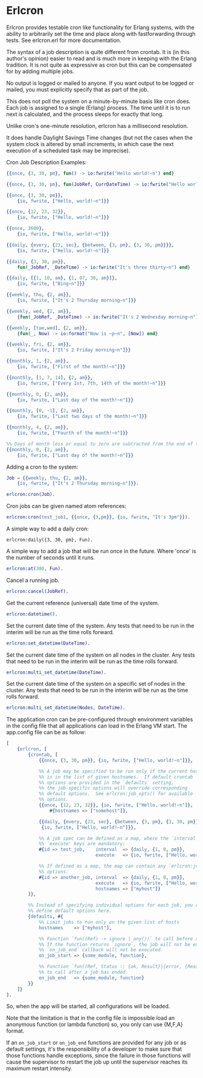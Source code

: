 Erlcron
=======

Erlcron provides testable cron like functionality for Erlang
systems, with the ability to arbitrarily set the time and place along
with fastforwarding through tests. See erlcron.erl for more
documentation.

The syntax of a job description is quite different from crontab.  It is
(in this author's opinion) easier to read and is much more in keeping
with the Erlang tradition.  It is not quite as expressive as cron but
this can be compensated for by adding multiple jobs.

No output is logged or mailed to anyone.  If you want output to be
logged or mailed, you must explicitly specify that as part of the job.

This does not poll the system on a minute-by-minute basis like cron
does.  Each job is assigned to a single (Erlang) process.  The time
until it is to run next is calculated, and the process sleeps for
exactly that long.

Unlike cron's one-minute resolution, erlcron has a millisecond resolution.

It does handle Daylight Savings Time changes (but not the cases when the
system clock is altered by small increments, in which case the next
execution of a scheduled task may be imprecise).

Cron Job Description Examples:

```erlang
{{once, {3, 30, pm}, fun() -> io:fwrite("Hello world!~n") end}

{{once, {3, 30, pm}, fun(JobRef, CurrDateTime) -> io:fwrite("Hello world!~n") end}

{{once, {3, 30, pm}},
    {io, fwrite, ["Hello, world!~n"]}}

{{once, {12, 23, 32}},
    {io, fwrite, ["Hello, world!~n"]}}

{{once, 3600},
    {io, fwrite, ["Hello, world!~n"]}}

{{daily, {every, {23, sec}, {between, {3, pm}, {3, 30, pm}}}},
    {io, fwrite, ["Hello, world!~n"]}}

{{daily, {3, 30, pm}},
    fun(_JobRef, _DateTime) -> io:fwrite("It's three thirty~n") end}

{{daily, [{1, 10, am}, {1, 07, 30, am}]},
    {io, fwrite, ["Bing~n"]}}

{{weekly, thu, {2, am}},
    {io, fwrite, ["It's 2 Thursday morning~n"]}}

{{weekly, wed, {2, am}},
    {fun(_JobRef, _DateTime) -> io:fwrite("It's 2 Wednesday morning~n") end}

{{weekly, [tue,wed], {2, am}},
    {fun(_, Now) -> io:format("Now is ~p~n", [Now]) end}

{{weekly, fri, {2, am}},
    {io, fwrite, ["It's 2 Friday morning~n"]}}

{{monthly, 1, {2, am}},
    {io, fwrite, ["First of the month!~n"]}}

{{monthly, [1, 7, 14], {2, am}},
    {io, fwrite, ["Every 1st, 7th, 14th of the month!~n"]}}

{{monthly, 0, {2, am}},
    {io, fwrite, ["Last day of the month!~n"]}}

{{monthly, [0, -1], {2, am}},
    {io, fwrite, ["Last two days of the month!~n"]}}

{{monthly, 4, {2, am}},
    {io, fwrite, ["Fourth of the month!~n"]}}

%% Days of month less or equal to zero are subtracted from the end of the month
{{monthly, 0, {2, am}},
    {io, fwrite, ["Last day of the month!~n"]}}
```

Adding a cron to the system:

```erlang
Job = {{weekly, thu, {2, am}},
    {io, fwrite, ["It's 2 Thursday morning~n"]}}.

erlcron:cron(Job).
```

Cron jobs can be given named atom references:

```erlang
erlcron:cron(test_job1, {{once, {3,pm}}, {io, fwrite, "It's 3pm"}}).
```

A simple way to add a daily cron:

    erlcron:daily({3, 30, pm}, Fun).

A simple way to add a job that will be run once in the future. Where
'once' is the number of seconds until it runs.

```erlang
erlcron:at(300, Fun).
```

Cancel a running job.

```erlang
erlcron:cancel(JobRef).
```

Get the current reference (universal) date time of the system.

```erlang
erlcron:datetime().
```

Set the current date time of the system. Any tests that need to be run
in the interim will be run as the time rolls forward.

```erlang
erlcron:set_datetime(DateTime).
```

Set the current date time of the system on all nodes in the
cluster. Any tests that need to be run in the interim will be run as
the time rolls forward.

```erlang
erlcron:multi_set_datetime(DateTime).
```

Set the current date time of the system on a specific set of nodes in
the cluster. Any tests that need to be run in the interim will be run
as the time rolls forward.

```erlang
erlcron:multi_set_datetime(Nodes, DateTime).
```

The application cron can be pre-configured through environment variables
in the config file that all applications can load in the Erlang VM start.
The app.config file can be as follow:

```erlang
[
    {erlcron, [
        {crontab, [
            {{once, {3, 30, pm}}, {io, fwrite, ["Hello, world!~n"]}},

            %% A job may be specified to be run only if the current host
            %% is in the list of given hostnames.  If default crontab
            %% options are provided in the `defaults` setting,
            %% the job-specific options will override corresponding
            %% default options.  See erlcron:job_opts() for available
            %% options.
            {{once, {12, 23, 32}}, {io, fwrite, ["Hello, world!~n"]},
                #{hostnames => ["somehost"]},

            {{daily, {every, {23, sec}, {between, {3, pm}, {3, 30, pm}}}},
             {io, fwrite, ["Hello, world!~n"]}},

            %% A job spec can be defined as a map, where the `interval' and
            %% `execute' keys are mandatory:
            #{id => test_job,    interval  => {daily, {1, 0, pm}},
                                 execute   => {io, fwrite, ["Hello, world!~n"]}},

            %% If defined as a map, the map can contain any `erlcron:job_opts()'
            %% options:
            #{id => another_job, interval  => {daily, {1, 0, pm}},
                                 execute   => {io, fwrite, ["Hello, world!~n"]},
                                 hostnames => ["myhost"]}
        ]},

        %% Instead of specifying individual options for each job, you can
        %% define default options here.
        {defaults, #{
            %% Limit jobs to run only on the given list of hosts
            hostnames    => ["myhost"],

            %% Function `fun((Ref) -> ignore | any())` to call before a job is started.
            %% If the function returns `ignore`, the job will not be executed, and the
            %% `on_job_end` callback will not be executed.
            on_job_start => {some_module, function},

            %% Function `fun((Ref, Status :: {ok, Result}|{error, {Reason, StackTrace}}) -> ok)`
            %% to call after a job has ended
            on_job_end   => {some_module, function}
        }}
    ]}
].
```

So, when the app will be started, all configurations will be loaded.

Note that the limitation is that in the config file is impossible load an
anonymous function (or lambda function) so, you only can use {M,F,A} format.

If an `on_job_start` or `on_job_end` functions are provided for any job or as
default settings, it's the responsibility of a developer to make sure that
those functions handle exceptions, since the failure in those functions will
cause the supervisor to restart the job up until the supervisor reaches its
maximum restart intensity.
